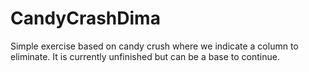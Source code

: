 # CandyCrashDima
Simple exercise based on candy crush where we indicate a column to eliminate. It is currently unfinished but can be a base to continue.

